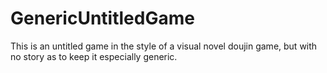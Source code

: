 # GenericUntitledGame
This is an untitled game in the style of a visual novel doujin game, but with no story as to keep it especially generic.
